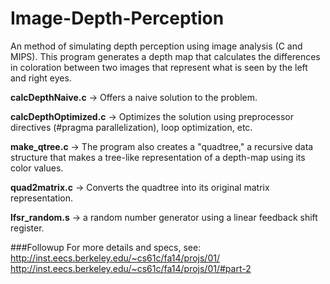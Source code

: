 Image-Depth-Perception
======================

An method of simulating depth perception using image analysis (C and MIPS).
This program generates a depth map that calculates the differences in coloration between two images that represent what is seen by the left and right eyes.

<b>calcDepthNaive.c</b> -> Offers a naive solution to the problem. <br>

<b>calcDepthOptimized.c</b> -> Optimizes the solution using preprocessor directives (#pragma parallelization), loop optimization, etc. <br>

<b>make_qtree.c</b> -> The program also creates a "quadtree," a recursive data structure that makes a tree-like representation of a depth-map using its color values. <br>

<b>quad2matrix.c</b> -> Converts the quadtree into its original matrix representation. <br>

<b>lfsr_random.s</b> -> a random number generator using a linear feedback shift register. <br>



###Followup
For more details and specs, see:
<br> http://inst.eecs.berkeley.edu/~cs61c/fa14/projs/01/
<br> http://inst.eecs.berkeley.edu/~cs61c/fa14/projs/01/#part-2
